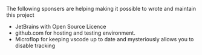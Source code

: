 The following sponsers are helping making it possible to wrote and maintain this
project

* JetBrains with Open Source Licence
* github.com for hosting and testing environment.
* Microflop for keeping vscode up to date and mysteriously allows you to disable
  tracking
